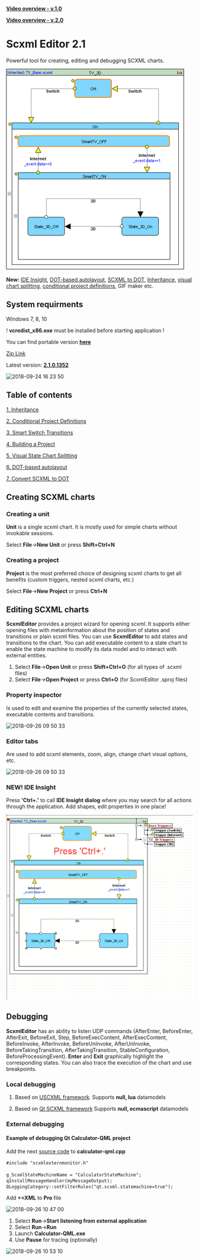 **[Video overview - v.1.0](https://youtu.be/tL-NICRwggY)**

**[Video overview - v.2.0](https://youtu.be/SryLDwxcCjA)**

# Scxml Editor 2.1
Powerful tool for creating, editing and debugging SCXML charts.

![MainExample](https://github.com/alexzhornyak/ScxmlEditor-Tutorial/blob/master/Images/Inheritance_TV_example.gif)

**New:** [IDE Insight](https://github.com/alexzhornyak/ScxmlEditor-Tutorial#new-ide-insight), [DOT-based autolayout](https://github.com/alexzhornyak/ScxmlEditor-Tutorial/blob/master/Doc/DotBasedAutoLayout.md#dot-based-auto-layout), [SCXML to DOT](https://github.com/alexzhornyak/ScxmlEditor-Tutorial/blob/master/Doc/DotBasedAutoLayout.md#how-to-convert-scxml-to-dot), [Inheritance](https://github.com/alexzhornyak/ScxmlEditor-Tutorial/blob/master/Doc/Inheritance.md), [visual chart splitting](https://github.com/alexzhornyak/ScxmlEditor-Tutorial/blob/master/Doc/VisualStateChartSplitting.md), [conditional project definitions](https://github.com/alexzhornyak/ScxmlEditor-Tutorial/blob/master/Doc/ConditionalDefines.md), GIF maker etc.

## System requirments
Windows 7, 8, 10

! **vcredist_x86.exe** must be installed before starting application !

You can find portable version **[here](https://www.dropbox.com/sh/fjzm9ejdrtra1c0/AAB_ASgIPRFLX57x7rWPEv3Ta?dl=0)**

[Zip Link](https://www.dropbox.com/s/1sx8p8o1e4t55hj/ScxmlEditor.zip?dl=0)

Latest version: **[2.1.0.1352](https://www.dropbox.com/sh/fjzm9ejdrtra1c0/AAB_ASgIPRFLX57x7rWPEv3Ta?dl=0)**

![2018-09-24 16 23 50](https://user-images.githubusercontent.com/18611095/45954643-3e30d000-c016-11e8-8f79-205f770af667.png)

## Table of contents
[1. Inheritance](https://github.com/alexzhornyak/ScxmlEditor-Tutorial/blob/master/Doc/Inheritance.md)

[2. Conditional Project Definitions](https://github.com/alexzhornyak/ScxmlEditor-Tutorial/blob/master/Doc/ConditionalDefines.md)

[3. Smart Switch Transitions](https://github.com/alexzhornyak/ScxmlEditor-Tutorial/blob/master/Doc/SmartSwitchTransitions.md)

[4. Building a Project](https://github.com/alexzhornyak/ScxmlEditor-Tutorial/blob/master/Doc/ProjectBuild.md)

[5. Visual State Chart Splitting](https://github.com/alexzhornyak/ScxmlEditor-Tutorial/blob/master/Doc/VisualStateChartSplitting.md)

[6. DOT-based autolayout](https://github.com/alexzhornyak/ScxmlEditor-Tutorial/blob/master/Doc/DotBasedAutoLayout.md#dot-based-auto-layout)

[7. Convert SCXML to DOT](https://github.com/alexzhornyak/ScxmlEditor-Tutorial/blob/master/Doc/DotBasedAutoLayout.md#how-to-convert-scxml-to-dot)

## Creating SCXML charts

### Creating a unit
**Unit** is a single scxml chart. It is mostly used for simple charts without invokable sessions.

Select **File**->**New Unit** or press **Shift+Ctrl+N**

### Creating a project
**Project** is the most preferred choice of designing scxml charts to get all benefits (custom triggers, nested scxml charts, etc.)

Select **File**->**New Project** or press **Ctrl+N**

## Editing SCXML charts
**ScxmlEditor** provides a project wizard for opening scxml. It supports either opening files with metainformation about the position of states and transitions or plain scxml files. You can use **ScxmlEditor** to add states and transitions to the chart. You can add executable content to a state chart to enable the state machine to modify its data model and to interact with external entities.

1. Select **File**->**Open Unit** or press **Shift+Ctrl+O** (for all types of .scxml files)
2. Select **File**->**Open Project** or press **Ctrl+O** (for ScxmlEditor .sproj files)

### Property inspector
Is used to edit and examine the properties of the currently selected states, executable contents and transitions.

![2018-09-26 09 50 33](https://user-images.githubusercontent.com/18611095/46062582-eeb3e680-c172-11e8-993b-cedbc270894d.png)

### Editor tabs
Are used to add scxml elements, zoom, align, change chart visual options, etc.

![2018-09-26 09 50 33](https://user-images.githubusercontent.com/18611095/46062784-8c0f1a80-c173-11e8-8fca-8937b9b0b721.png)

### NEW! IDE Insight
Press **'Ctrl+.'** to call **IDE Insight dialog** where you may search for all actions through the application. Add shapes, edit properties in one place!

![ide_insight](https://github.com/alexzhornyak/ScxmlEditor-Tutorial/blob/master/Images/IDE_Insight_Demo.gif)

## Debugging
**ScxmlEditor** has an ability to listen UDP commands (AfterEnter, BeforeEnter, AfterExit, BeforeExit, Step, BeforeExecContent, AfterExecContent, BeforeInvoke, AfterInvoke, BeforeUnInvoke, AfterUnInvoke, BeforeTakingTransition, AfterTakingTransition, StableConfiguration, BeforeProcessingEvent). **Enter** and **Exit** graphically highlight the corresponding states. You can also trace the execution of the chart and use breakpoints.

### Local debugging

1. Based on [USCXML framework](https://github.com/tklab-tud/uscxml).
Supports **null, lua** datamodels

2. Based on [Qt SCXML framework](https://doc.qt.io/qt-5.9/qtscxml-index.html)
Supports **null, ecmascript** datamodels

### External debugging
#### Example of debugging Qt Calculator-QML project
Add the next [source code](https://github.com/alexzhornyak/ScxmlEditor-Tutorial/blob/master/Include/scxmlexternmonitor.h) to **calculator-qml.cpp**
```
#include "scxmlexternmonitor.h"

g_ScxmlStateMachineName = "CalculatorStateMachine";
qInstallMessageHandler(myMessageOutput);
QLoggingCategory::setFilterRules("qt.scxml.statemachine=true");
```
Add **+=XML** to **Pro** file

![2018-09-26 10 47 00](https://user-images.githubusercontent.com/18611095/46064985-9207fa00-c179-11e8-99e6-e8a8d1035ce8.png)

1. Select **Run**->**Start listening from external application**
2. Select **Run**->**Run**
3. Launch **Calculator-QML.exe**
4. Use **Pause** for tracing (optionally)

![2018-09-26 10 53 10](https://user-images.githubusercontent.com/18611095/46065349-87019980-c17a-11e8-979b-1ec93351e84e.png)
